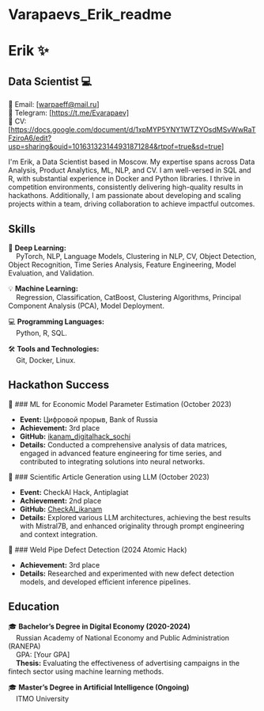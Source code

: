 # Varapaevs_Erik_readme
# Erik ✨
## Data Scientist 💻

📧 Email: [warpaeff@mail.ru]  
🚀 Telegram: [https://t.me/Evarapaev]  
🐙 CV: [https://docs.google.com/document/d/1xpMYP5YNY1WTZYOsdMSvWwRaTFziroA6/edit?usp=sharing&ouid=101631323144931871284&rtpof=true&sd=true] 
  

I'm Erik, a Data Scientist based in Moscow. My expertise spans across Data Analysis, Product Analytics, ML, NLP, and CV. I am well-versed in SQL and R, with substantial experience in Docker and Python libraries. I thrive in competition environments, consistently delivering high-quality results in hackathons. Additionally, I am passionate about developing and scaling projects within a team, driving collaboration to achieve impactful outcomes.

## Skills

🐙 **Deep Learning:**  
&nbsp;&nbsp;&nbsp;&nbsp;PyTorch, NLP, Language Models, Clustering in NLP, CV, Object Detection, Object Recognition, Time Series Analysis, Feature Engineering,  Model Evaluation, and Validation.

💡 **Machine Learning:**  
&nbsp;&nbsp;&nbsp;&nbsp;Regression, Classification, CatBoost, Clustering Algorithms, Principal Component Analysis (PCA), Model Deployment.

💻 **Programming Languages:**  
&nbsp;&nbsp;&nbsp;&nbsp;Python, R, SQL.

🛠️ **Tools and Technologies:**  
&nbsp;&nbsp;&nbsp;&nbsp;Git, Docker, Linux.

## Hackathon Success

🥉 ### ML for Economic Model Parameter Estimation (October 2023)
- **Event:** Цифровой прорыв, Bank of Russia
- **Achievement:** 3rd place
- **GitHub:** [ikanam_digitalhack_sochi](https://github.com/tothelimbo/ikanam_digitalhack_sochi)
- **Details:** Conducted a comprehensive analysis of data matrices, engaged in advanced feature engineering for time series, and contributed to integrating solutions into neural networks.

🥈 ### Scientific Article Generation using LLM (October 2023)
- **Event:** CheckAI Hack, Antiplagiat
- **Achievement:** 2nd place
- **GitHub:** [CheckAI_ikanam](https://github.com/sharafetdinov42/CheckAI_ikanam)
- **Details:** Explored various LLM architectures, achieving the best results with Mistral7B, and enhanced originality through prompt engineering and context integration.

🥉 ### Weld Pipe Defect Detection (2024 Atomic Hack)
- **Achievement:** 3rd place
- **Details:** Researched and experimented with new defect detection models, and developed efficient inference pipelines.

## Education

🎓 **Bachelor’s Degree in Digital Economy (2020-2024)**  
&nbsp;&nbsp;&nbsp;&nbsp;Russian Academy of National Economy and Public Administration (RANEPA)  
&nbsp;&nbsp;&nbsp;&nbsp;GPA: [Your GPA]  
&nbsp;&nbsp;&nbsp;&nbsp;**Thesis:** Evaluating the effectiveness of advertising campaigns in the fintech sector using machine learning methods.

🎓 **Master’s Degree in Artificial Intelligence (Ongoing)**  
&nbsp;&nbsp;&nbsp;&nbsp;ITMO University

